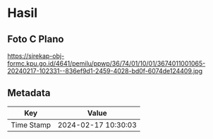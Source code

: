 # Hasil

## Foto C Plano

https://sirekap-obj-formc.kpu.go.id/4641/pemilu/ppwp/36/74/01/10/01/3674011001065-20240217-102331--836ef9d1-2459-4028-bd0f-6074de124409.jpg


## Metadata

| Key        | Value               |
| ---------- | ------------------- |
| Time Stamp | 2024-02-17 10:30:03 |



